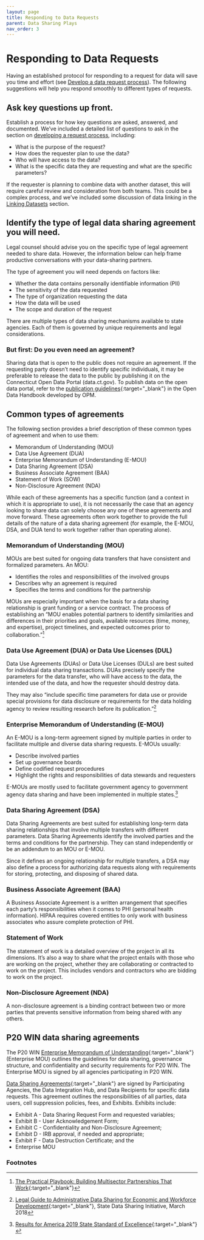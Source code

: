 ```yaml
---
layout: page
title: Responding to Data Requests
parent: Data Sharing Plays
nav_order: 3
---
```


# Responding to Data Requests

Having an established protocol for responding to a request for data will save you time and effort (see [Develop a data request process](/data-sharing-playbook/enabling-data-sharing.html#develop-a-data-request-process)). The following suggestions will help you respond smoothly to different types of requests.

## Ask key questions up front.

Establish a process for how key questions are asked, answered, and documented. We’ve included a detailed list of questions to ask in the section on [developing a request process](/data-sharing-playbook/enabling-data-sharing.html#develop-a-data-request-process), including:

 * What is the purpose of the request?
 * How does the requester plan to use the data?
 * Who will have access to the data?
 * What is the specific data they are requesting and what are the specific parameters?

If the requester is planning to combine data with another dataset, this will require careful review and consideration from both teams. This could be a complex process, and we’ve included some discussion of data linking in the [Linking Datasets](/data-sharing-playbook/linking-datasets) section.

## Identify the type of legal data sharing agreement you will need.

Legal counsel should advise you on the specific type of legal agreement needed to share data. However, the information below can help frame productive conversations with your data-sharing partners.

The type of agreement you will need depends on factors like:

 * Whether the data contains personally identifiable information (PII)
 * The sensitivity of the data requested
 * The type of organization requesting the data
 * How the data will be used
 * The scope and duration of the request
 
There are multiple types of data sharing mechanisms available to state agencies. Each of them is governed by unique requirements and legal considerations.

### But first: Do you even need an agreement?

Sharing data that is open to the public does not require an agreement. If the requesting party doesn’t need to identify specific individuals, it may be preferable to release the data to the public by publishing it on the Connecticut Open Data Portal (data.ct.gov). To publish data on the open data portal, refer to the [publication guidelines](https://ctopendata.github.io/open-data-handbook/data-publication-steps/0_data_publication_steps_intro.html){:target="_blank"} in the Open Data Handbook developed by OPM. 

## Common types of agreements

The following section provides a brief description of these common types of agreement and when to use them:

 * Memorandum of Understanding (MOU)
 * Data Use Agreement (DUA)
 * Enterprise Memorandum of Understanding (E-MOU)
 * Data Sharing Agreement (DSA)
 * Business Associate Agreement (BAA)
 * Statement of Work (SOW)
 * Non-Disclosure Agreement (NDA)

While each of these agreements has a specific function (and a context in which it is appropriate to use), it is not necessarily the case that an agency looking to share data can solely choose any one of these agreements and move forward. These agreements often work together to provide the full details of the nature of a data sharing agreement (for example, the E-MOU, DSA, and DUA tend to work together rather than operating alone).

### Memorandum of Understanding (MOU)

MOUs are best suited for ongoing data transfers that have consistent and formalized parameters. An MOU:

 * Identifies the roles and responsibilities of the involved groups
 * Describes why an agreement is required
 * Specifies the terms and conditions for the partnership

MOUs are especially important when the basis for a data sharing relationship is grant funding or a service contract. The process of establishing an “MOU enables potential partners to identify similarities and differences in their priorities and goals, available resources (time, money, and expertise), project timelines, and expected outcomes prior to collaboration.”[^1]

### Data Use Agreement (DUA) or Data Use Licenses (DUL)

Data Use Agreements (DUAs) or Data Use Licenses (DULs) are best suited for individual data sharing transactions. DUAs precisely specify the parameters for the data transfer, who will have access to the data, the intended use of the data, and how the requester should destroy data.

They may also “include specific time parameters for data use or provide special provisions for data disclosure or requirements for the data holding agency to review resulting research before its publication.”[^2]

### Enterprise Memorandum of Understanding (E-MOU)

An E-MOU is a long-term agreement signed by multiple parties in order to facilitate multiple and diverse data sharing requests. E-MOUs usually:

 * Describe involved parties
 * Set up governance boards
 * Define codified request procedures
 * Highlight the rights and responsibilities of data stewards and requesters

E-MOUs are mostly used to facilitate government agency to government agency data sharing and have been implemented in multiple states.[^3]

### Data Sharing Agreement (DSA)

Data Sharing Agreements are best suited for establishing long-term data sharing relationships that involve multiple transfers with different parameters. Data Sharing Agreements identify the involved parties and the terms and conditions for the partnership. They can stand independently or be an addendum to an MOU or E-MOU.

Since it defines an ongoing relationship for multiple transfers, a DSA may also define a process for authorizing data requests along with requirements for storing, protecting, and disposing of shared data.

### Business Associate Agreement (BAA)

A Business Associate Agreement is a written arrangement that specifies each party’s responsibilities when it comes to PHI (personal health information). HIPAA requires covered entities to only work with business associates who assure complete protection of PHI.

### Statement of Work

The statement of work is a detailed overview of the project in all its dimensions. It’s also a way to share what the project entails with those who are working on the project, whether they are collaborating or contracted to work on the project. This includes vendors and contractors who are bidding to work on the project.

### Non-Disclosure Agreement (NDA)

A non-disclosure agreement is a binding contract between two or more parties that prevents sensitive information from being shared with any others.

## P20 WIN data sharing agreements 

The P20 WIN [Enterprise Memorandum of Understanding](https://portal.ct.gov/-/media/OPM/P20Win/NEW-Governance-Agreements/P20WIN-EMOU-SignedParticipatingAgencies-09092021.pdf){:target="_blank"} (Enterprise MOU) outlines the guidelines for data sharing, governance structure, and confidentiality and security requirements for P20 WIN. The Enterprise MOU is signed by all agencies participating in P20 WIN. 

[Data Sharing Agreements](https://portal.ct.gov/-/media/OPM/P20Win/NEW-Governance-Agreements/P20-WIN-DSA-template.pdf){:target="_blank"} are signed by Participating Agencies, the Data Integration Hub, and Data Recipients for specific data requests. This agreement outlines the responsibilities of all parties, data users, cell suppression policies, fees, and Exhibits. Exhibits include:

 * Exhibit A - Data Sharing Request Form and requested variables;
 * Exhibit B - User Acknowledgement Form;
 * Exhibit C - Confidentiality and Non-Disclosure Agreement;
 * Exhibit D - IRB approval, if needed and appropriate;
 * Exhibit F - Data Destruction Certificate; and the
 * Enterprise MOU

### Footnotes

[^1]: [The Practical Playbook: Building Multisector Partnerships That Work](https://www.practicalplaybook.org/){:target="_blank"}
[^2]: [Legal Guide to Administrative Data Sharing for Economic and Workforce Development](http://www.statedatasharing.org/data-sharing/2018-03_-_SDS_Legal_Guide_to_Administrative_Data_Sharing_for_Economic_and_Workforce_Development.pdf){:target="_blank"}, State Data Sharing Initiative, March 2018
[^3]: [Results for America 2019 State Standard of Excellence](https://2019state.results4america.org/state-standard-of-excellence/data-policies--agreements.html){:target="_blank"}
